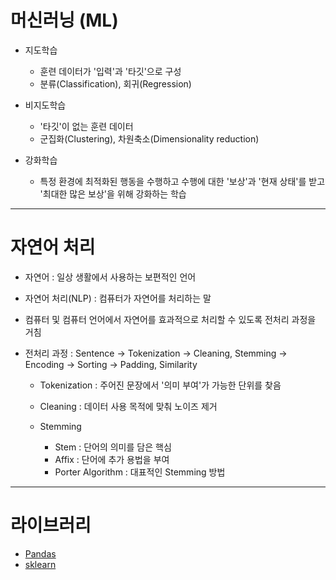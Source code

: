 # 머신러닝 (ML)

* 지도학습 
  * 훈련 데이터가 '입력'과 '타깃'으로 구성
  * 분류(Classification), 회귀(Regression)

* 비지도학습
  * '타깃'이 없는 훈련 데이터
  * 군집화(Clustering), 차원축소(Dimensionality reduction)
  
* 강화학습
  * 특정 환경에 최적화된 행동을 수행하고 수행에 대한 '보상'과 '현재 상태'를 받고 '최대한 많은 보상'을 위해 강화하는 학습
  
---
# 자연어 처리

* 자연어 : 일상 생활에서 사용하는 보편적인 언어

* 자연어 처리(NLP) : 컴퓨터가 자연어를 처리하는 말

* 컴퓨터 및 컴퓨터 언어에서 자연어를 효과적으로 처리할 수 있도록 전처리 과정을 거침

* 전처리 과정 : Sentence -> Tokenization -> Cleaning, Stemming -> Encoding -> Sorting -> Padding, Similarity

  * Tokenization : 주어진 문장에서 '의미 부여'가 가능한 단위를 찾음

  * Cleaning : 데이터 사용 목적에 맞춰 노이즈 제거

  * Stemming
     * Stem : 단어의 의미를 담은 핵심
     * Affix : 단어에 추가 용법을 부여
     * Porter Algorithm : 대표적인 Stemming 방법
---
# 라이브러리
* [Pandas](https://github.com/JAEHYUNYUK/Machine-Learning/blob/main/Pandas/Pandas.md)
* [sklearn](https://github.com/JAEHYUNYUK/Machine-Learning/blob/main/sklearn/sklearn.md)
